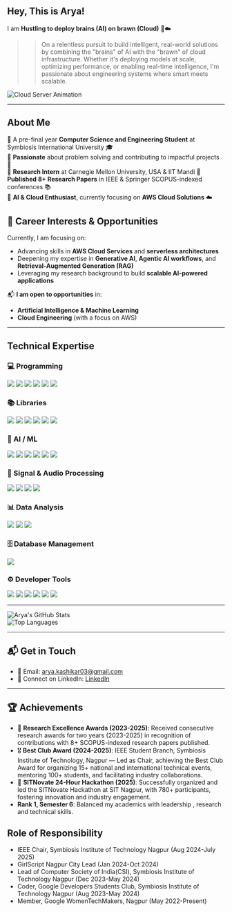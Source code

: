 ## Hey, This is Arya!  

I am **Hustling to deploy brains (AI) on brawn (Cloud)** 🧠☁️
>> On a relentless pursuit to build intelligent, real-world solutions by combining the "brains" of AI with the "brawn" of cloud infrastructure. Whether it's deploying models at scale, optimizing performance, or enabling real-time intelligence, I'm passionate about engineering systems where smart meets scalable.

![Cloud Server Animation](assets/cloud-server.gif)

---
## About Me
🔹 A pre-final year **Computer Science and Engineering Student** at Symbiosis International University 🎓  
🔹 **Passionate** about problem solving and contributing to impactful projects 🤖  
🔹 **Research Intern** at Carnegie Mellon University, USA & IIT Mandi 
🔹 **Published 8+ Research Papers** in IEEE & Springer SCOPUS-indexed conferences 📚  
🔹 **AI & Cloud Enthusiast**, currently focusing on **AWS Cloud Solutions** ☁️  

## 🎯 Career Interests & Opportunities
Currently, I am focusing on:
- Advancing skills in **AWS Cloud Services** and **serverless architectures**
- Deepening my expertise in **Generative AI**, **Agentic AI workflows**, and **Retrieval-Augmented Generation (RAG)**
- Leveraging my research background to build **scalable AI-powered applications**

📬 **I am open to opportunities** in:
- **Artificial Intelligence & Machine Learning**
- **Cloud Engineering** (with a focus on AWS)

---
## Technical Expertise
### 💻 Programming

<p>
  <img src="https://img.shields.io/badge/C/C++-00599C?style=for-the-badge&logo=cplusplus&logoColor=white" />
  <img src="https://img.shields.io/badge/Java-ED8B00?style=for-the-badge&logo=java&logoColor=white" />
  <img src="https://img.shields.io/badge/Python-3776AB?style=for-the-badge&logo=python&logoColor=white" />
  <img src="https://img.shields.io/badge/JavaScript-F7DF1E?style=for-the-badge&logo=javascript&logoColor=black" />
  <img src="https://img.shields.io/badge/HTML5-E34F26?style=for-the-badge&logo=html5&logoColor=white" />
  <img src="https://img.shields.io/badge/CSS3-1572B6?style=for-the-badge&logo=css3&logoColor=white" />
</p>

### 📚 Libraries

<p>
  <img src="https://img.shields.io/badge/pandas-150458?style=for-the-badge&logo=pandas&logoColor=white" />
  <img src="https://img.shields.io/badge/NumPy-013243?style=for-the-badge&logo=numpy&logoColor=white" />
  <img src="https://img.shields.io/badge/Matplotlib-11557C?style=for-the-badge&logo=plotly&logoColor=white" />
  <img src="https://img.shields.io/badge/TensorFlow-FF6F00?style=for-the-badge&logo=tensorflow&logoColor=white" />
  <img src="https://img.shields.io/badge/PyTorch-EE4C2C?style=for-the-badge&logo=pytorch&logoColor=white" />
  <img src="https://img.shields.io/badge/scikit--learn-F7931E?style=for-the-badge&logo=scikit-learn&logoColor=white" />
</p>

### 🧠 AI / ML

<p>
  <img src="https://img.shields.io/badge/Supervised%20Learning-blue?style=for-the-badge" />
  <img src="https://img.shields.io/badge/Unsupervised%20Learning-blue?style=for-the-badge" />
  <img src="https://img.shields.io/badge/RAG-black?style=for-the-badge&logo=openai&logoColor=white" />
  <img src="https://img.shields.io/badge/Agentic%20AI-006400?style=for-the-badge" />
  <img src="https://img.shields.io/badge/Vector%20Embeddings-orange?style=for-the-badge" />
  <img src="https://img.shields.io/badge/Prompt%20Engineering-00A67E?style=for-the-badge&logo=openai&logoColor=white" />
</p>

### 🎵 Signal & Audio Processing

<p>
  <img src="https://img.shields.io/badge/Audio%20Features-FF8C00?style=for-the-badge" />
  <img src="https://img.shields.io/badge/Wavelet%20Transform-4682B4?style=for-the-badge" />
  <img src="https://img.shields.io/badge/FFT/STFT-8A2BE2?style=for-the-badge" />
  <img src="https://img.shields.io/badge/Spectral%20Analysis-9370DB?style=for-the-badge" />
</p>

### 📊 Data Analysis

<p>
  <img src="https://img.shields.io/badge/EDA-1E90FF?style=for-the-badge" />
  <img src="https://img.shields.io/badge/Data%20Cleaning-green?style=for-the-badge" />
  <img src="https://img.shields.io/badge/Data%20Visualization-32CD32?style=for-the-badge" />
</p>

### 🗄️ Database Management

<p>
  <img src="https://img.shields.io/badge/SQL-4479A1?style=for-the-badge&logo=mysql&logoColor=white" />
</p>

### ⚙️ Developer Tools

<p>
  <img src="https://img.shields.io/badge/Git-F05032?style=for-the-badge&logo=git&logoColor=white" />
  <img src="https://img.shields.io/badge/VS%20Code-007ACC?style=for-the-badge&logo=visualstudiocode&logoColor=white" />
  <img src="https://img.shields.io/badge/Visual%20Studio-5C2D91?style=for-the-badge&logo=visualstudio&logoColor=white" />
  <img src="https://img.shields.io/badge/PyCharm-000000?style=for-the-badge&logo=pycharm&logoColor=white" />
  <img src="https://img.shields.io/badge/IntelliJ%20IDEA-000000?style=for-the-badge&logo=intellijidea&logoColor=white" />
  <img src="https://img.shields.io/badge/Eclipse-2C2255?style=for-the-badge&logo=eclipse&logoColor=white" />
</p>


---

![Arya's GitHub Stats](https://github-readme-stats.vercel.app/api?username=aryaaa324&show_icons=true&theme=dark&count_private=true)  
![Top Languages](https://github-readme-stats.vercel.app/api/top-langs/?username=aryaaa324&layout=compact&theme=dark)

---

## 📬 Get in Touch  
- 📧 Email: arya.kashikar03@gmail.com
- 💼 Connect on LinkedIn: [LinkedIn](https://www.linkedin.com/in/arya-kashikar-262b17285/)

---

## 🏆 Achievements  
- 🏅 **Research Excellence Awards (2023-2025)**: Received consecutive research awards for two years (2023-2025) in recognition of contributions with 8+ SCOPUS-indexed research papers published.  
- 🎖 **Best Club Award (2024-2025)**: IEEE Student Branch, Symbiosis Institute of Technology, Nagpur — Led as Chair, achieving the Best Club Award for organizing 15+ national and international technical events, mentoring 100+ students, and facilitating industry collaborations.  
- 🚀 **SITNovate 24-Hour Hackathon (2025)**: Successfully organized and led the SITNovate Hackathon at SIT Nagpur, with 780+ participants, fostering innovation and industry engagement.  
-  **Rank 1, Semester 6**: Balanced my academics with leadership , research and technical skills.
## Role of Responsibility
- IEEE Chair, Symbiosis Institute of Technology Nagpur (Aug 2024-July 2025)
- GirlScript Nagpur City Lead (Jan 2024-Oct 2024)
- Lead of Computer Society of India(CSI), Symbiosis Institute of Technology Nagpur (Dec 2023-May 2024)
- Coder, Google Developers Students Club, Symbiosis Institute of Technology Nagpur (Aug 2023-May 2024)
- Member, Google WomenTechMakers, Nagpur (May 2022-Present)
